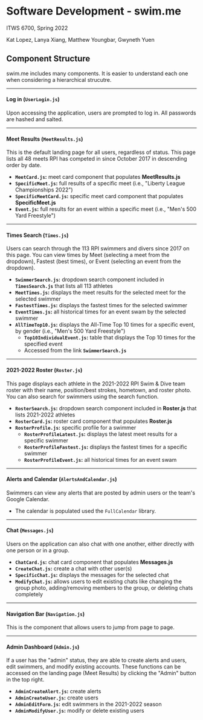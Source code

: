 # Software Development - swim.me

ITWS 6700, Spring 2022

Kat Lopez, Lanya Xiang, Matthew Youngbar, Gwyneth Yuen

## Component Structure
swim.me includes many components. It is easier to understand each one when considering a hierarchical strucutre.

---

#### Log in (`UserLogin.js`)
Upon accessing the application, users are prompted to log in. All passwords are hashed and salted.

---

#### Meet Results (`MeetResults.js`)
This is the default landing page for all users, regardless of status. This page lists all 48 meets RPI has competed in since October 2017 in descending order by date.

- **`MeetCard.js`:** meet card component that populates **MeetResults.js**
- **`SpecificMeet.js`:** full results of a specific meet (i.e., "Liberty League Championships 2022")
- **`SpecificMeetCard.js`:** specific meet card component that populates **SpecificMeet.js**
- **`Event.js`:** full results for an event within a specific meet (i.e., "Men's 500 Yard Freestyle")

---

#### Times Search (`Times.js`)
Users can search through the 113 RPI swimmers and divers since 2017 on this page. You can view times by Meet (selecting a meet from the dropdown), Fastest (best times), or Event (selecting an event from the dropdown).

- **`SwimmerSearch.js`:** dropdown search component included in **`TimesSearch.js`** that lists all 113 athletes
- **`MeetTimes.js`:** displays the meet results for the selected meet for the selected swimmer
- **`FastestTimes.js`:** displays the fastest times for the selected swimmer
- **`EventTimes.js`:** all historical times for an event swam by the selected swimmer
- **`AllTimeTop10.js`:** displays the All-Time Top 10 times for a specific event, by gender (i.e., "Men's 500 Yard Freestyle")
  * **`Top10IndividualEvent.js`:** table that displays the Top 10 times for the specified event
  * Accessed from the link **`SwimmerSearch.js`**

---

#### 2021-2022 Roster (`Roster.js`)
This page displays each athlete in the 2021-2022 RPI Swim & Dive team roster with their name, position/best strokes, hometown, and roster photo. You can also search for swimmers using the search function.

- **`RosterSearch.js`:** dropdown search component included in **Roster.js** that lists 2021-2022 athletes
- **`RosterCard.js`:** roster card component that populates **Roster.js** 
- **`RosterProfile.js`:** specific profile for a swimmer
  * **`RosterProfileLatest.js`:** displays the latest meet results for a specific swimmer
  * **`RosterProfileFastest.js`:** displays the fastest times for a specific swimmer
  * **`RosterProfileEvent.js`:** all historical times for an event swam

---

#### Alerts and Calendar (`AlertsAndCalendar.js`)
Swimmers can view any alerts that are posted by admin users or the team's Google Calendar.

- The calendar is populated used the `FullCalendar` library.

---

#### Chat (`Messages.js`)
Users on the application can also chat with one another, either directly with one person or in a group.

- **`ChatCard.js`:** chat card component that populates **Messages.js**
- **`CreateChat.js`:** create a chat with other user(s)
- **`SpecificChat.js`:** displays the messages for the selected chat
- **`ModifyChat.js`:** allows users to edit existing chats like changing the group photo, adding/removing members to the group, or deleting chats completely

---

#### Navigation Bar (`Navigation.js`)
This is the component that allows users to jump from page to page.

---

#### Admin Dashboard (`Admin.js`)
If a user has the "admin" status, they are able to create alerts and users, edit swimmers, and modify existing accounts. These functions can be accessed on the landing page (Meet Results) by clicking the "Admin" button in the top right.

- **`AdminCreateAlert.js`:** create alerts
- **`AdminCreateUser.js`:** create users
- **`AdminEditForm.js`:** edit swimmers in the 2021-2022 season
- **`AdminModifyUser.js`:** modify or delete existing users
